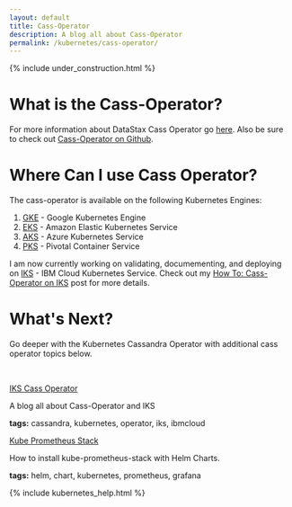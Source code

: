 ```yaml
---
layout: default
title: Cass-Operator
description: A blog all about Cass-Operator
permalink: /kubernetes/cass-operator/
---
```


{% include under_construction.html %}

# What is the Cass-Operator?

For more information about DataStax Cass Operator go [here](https://docs.datastax.com/en/cass-operator/doc/cass-operator/cassOperatorTOC.html).  Also be sure to check out [Cass-Operator on Github](https://github.com/datastax/cass-operator).

# Where Can I use Cass Operator?

The cass-operator is available on the following Kubernetes Engines:

1.  [GKE](https://cloud.google.com/kubernetes-engine) - Google Kubernetes Engine
2.  [EKS](https://aws.amazon.com/eks/) - Amazon Elastic Kubernetes Service
3.  [AKS](https://azure.microsoft.com/) - Azure Kubernetes Service
4.  [PKS](https://docs.pivotal.io/pks/1-6/index.html) - Pivotal Container Service

I am now currently working on validating, documementing, and deploying on [IKS](https://www.ibm.com/cloud/kubernetes-service) - IBM Cloud Kubernetes Service.  Check out my [How To: Cass-Operator on IKS](/kubernetes/cass-operator/iks/) post for more details.

# What's Next?

Go deeper with the Kubernetes Cassandra Operator with additional cass operator topics below.

<p>&nbsp;</p>

<div class="mui-container">
  <div class="home mui-row">
      <div class="mui-col-md-2">
        <article class="mui-panel">
          <div class="bg-holder bg-deep-purple" style="background:url(/assets/images/database.jpg) no-repeat center center">
            <span class="post-list-title">
              <a class="post-link" href="/kubernetes/cass-operator/iks/">IKS Cass Operator</a>
            </span>
            <div class="img-overlay"></div>
            <a href="/kubernetes/cass-operator/iks/" class="overlay"></a>
          </div>
          <div class="post-data">
            <p class="post-excerpt">A blog all about Cass-Operator and IKS</p>
            <p><b>tags:</b> cassandra, kubernetes, operator, iks, ibmcloud</p>
          </div>
        </article>
      </div>
      <div class="mui-col-md-2">
        <article class="mui-panel">
          <div class="bg-holder bg-deep-purple" style="background:url(/assets/images/database.jpg) no-repeat center center">
            <span class="post-list-title">
              <a class="post-link" href="/kubernetes/cass-operator/kube-prometheus-stack/">Kube Prometheus Stack</a>
            </span>
            <div class="img-overlay"></div>
            <a href="/kubernetes/cass-operator/kube-prometheus-stack/" class="overlay"></a>
          </div>
          <div class="post-data">
            <p class="post-excerpt">How to install kube-prometheus-stack with Helm Charts.</p>
            <p><b>tags:</b> helm, chart, kubernetes, prometheus, grafana</p>
          </div>
        </article>
      </div>
  </div>  
</div>


{% include kubernetes_help.html %}